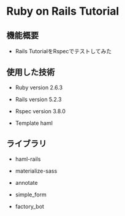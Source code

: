 # Ruby on Rails Tutorial

## 機能概要

* Rails TutorialをRspecでテストしてみた

## 使用した技術

* Ruby version 2.6.3

* Rails version 5.2.3

* Rspec version 3.8.0

* Template haml

## ライブラリ

* haml-rails

* materialize-sass

* annotate

* simple_form

* factory_bot
